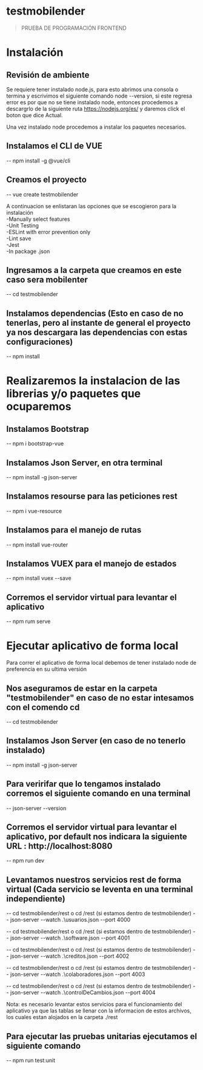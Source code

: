# testmobilender

> PRUEBA DE PROGRAMACIÓN FRONTEND  

# Instalación  

## Revisión de ambiente  
Se requiere tener instalado node.js, para esto abrimos una consola o termina y escrivimos el siguiente comando node --version, si este regresa error es por que no se tiene instalado node, entonces procedemos a descargrlo de la siguiente ruta https://nodejs.org/es/ y daremos click el boton que dice Actual.  

Una vez instalado node procedemos a instalar los paquetes necesarios.  

 ## Instalamos el CLI de VUE   
--  npm install -g @vue/cli  

## Creamos el proyecto  
--  vue create testmobilender  

A continuacion se enlistaran las opciones que se escogieron para la instalación  
-Manually select features  
-Unit Testing  
-ESLint with error prevention only  
-Lint save  
-Jest  
-In package .json  

## Ingresamos a la carpeta que creamos en este caso sera mobilenter  
--  cd testmobilender  

## Instalamos dependencias (Esto en caso de no tenerlas, pero al instante de general el proyecto ya nos descargara las dependencias con estas configuraciones)  
--  npm install  

# Realizaremos la instalacion de las librerias y/o paquetes que ocuparemos  

## Instalamos Bootstrap  
--  npm i bootstrap-vue  

## Instalamos Json Server, en otra terminal  
--  npm install -g json-server  

## Instalamos resourse para las peticiones rest  
--  npm i vue-resource  

## Instalamos  para el manejo de rutas  
--  npm install vue-router  

## Instalamos VUEX  para el manejo de estados  
--  npm install vuex --save  

## Corremos el servidor virtual  para levantar el aplicativo  
--  npm rum serve  

# Ejecutar aplicativo de forma local  

Para correr el aplicativo de forma local debemos de tener instalado node de preferencia en su ultima versión  

## Nos aseguramos de estar en la carpeta  "testmobilender" en caso de no estar intesamos con el comendo cd  

--  cd testmobilender 

## Instalamos Json Server (en caso de no tenerlo instalado)  
--  npm install -g json-server  

## Para veririfar que lo tengamos instalado corremos el siguiente comando en una terminal  
--  json-server --version  

## Corremos el servidor virtual para levantar el aplicativo, por default nos indicara la siguiente URL : http://localhost:8080  
--  npm run dev   

## Levantamos nuestros servicios rest de forma virtual (Cada servicio se leventa en una terminal independiente)  
--  cd testmobilender/rest   o  cd /rest (si estamos dentro de testmobilender)
--  json-server --watch .\usuarios.json  --port 4000  

--  cd testmobilender/rest  o  cd /rest (si estamos dentro de testmobilender)
--  json-server --watch .\software.json  --port 4001  

--  cd testmobilender/rest  o  cd /rest (si estamos dentro de testmobilender)
--  json-server --watch .\creditos.json  --port 4002

--  cd testmobilender/rest  o  cd /rest (si estamos dentro de testmobilender)
--  json-server --watch .\colaboradores.json  --port 4003

--  cd testmobilender/rest  o  cd /rest (si estamos dentro de testmobilender)
--  json-server --watch .\controlDeCambios.json  --port 4004

Nota: es necesario levantar estos servicios para el funcionamiento del aplicativo ya que las tablas se llenar con la informacion de estos archivos, los cuales estan alojados en la carpeta ./rest  

## Para ejecutar las pruebas unitarias ejecutamos el siguiente comando  
--  npm run test:unit  